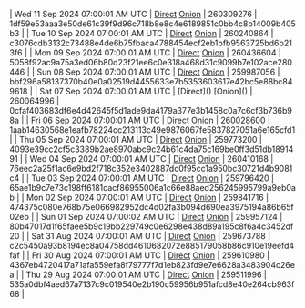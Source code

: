 | Wed 11 Sep 2024 07:00:01 AM UTC | [Direct](https://oshi.at/bcPG) [Onion](http://5ety7tpkim5me6eszuwcje7bmy25pbtrjtue7zkqqgziljwqy3rrikqd.onion/bcPG) | 260309276 | 1df59e53aaa3e50de61c39f9d96c718b8e8c4e6189851c0bb4c8b14009b405b3 | 
| Tue 10 Sep 2024 07:00:01 AM UTC | [Direct](<html>) [Onion]() | 260240864 | c3076cdb3132c73488e4de6b75fbaca4788454ecf2eb1bfb9563725bd6b213f6 | 
| Mon 09 Sep 2024 07:00:01 AM UTC | [Direct](<html>) [Onion]() | 260436604 | 5058f92ac9a75a3ed06b80d23f21ee6c0e318a468d31c9099b7e102ace280446 | 
| Sun 08 Sep 2024 07:00:01 AM UTC | [Direct](<html>) [Onion]() | 259987056 | bbf296a58137370b40e0a02519d4455633e7b5353603617e42bc5e88bc849618 | 
| Sat 07 Sep 2024 07:00:01 AM UTC | [Direct](</body></html>) [Onion](</body></html>) | 260064996 | 0cfaf403683df6e4d42645f5d1ade9da4179a377e3b1458c0a7c6cf3b736b98a | 
| Fri 06 Sep 2024 07:00:01 AM UTC | [Direct](https://oshi.at/PDjn) [Onion](http://5ety7tpkim5me6eszuwcje7bmy25pbtrjtue7zkqqgziljwqy3rrikqd.onion/PDjn) | 260028600 | 1aab14630568e1eafb78224cc213113c49e9876067fe5837827051a6e165cfd1 | 
| Thu 05 Sep 2024 07:00:01 AM UTC | [Direct](https://oshi.at/kKRz) [Onion](http://5ety7tpkim5me6eszuwcje7bmy25pbtrjtue7zkqqgziljwqy3rrikqd.onion/kKRz) | 259773200 | 4093e39cc2cf5c3389b2ae8970abc9c24b61c4da75c169be0ff3d51db1891491 | 
| Wed 04 Sep 2024 07:00:01 AM UTC | [Direct](https://oshi.at/nKjb) [Onion](http://5ety7tpkim5me6eszuwcje7bmy25pbtrjtue7zkqqgziljwqy3rrikqd.onion/nKjb) | 260410168 | 76eec2a25f1ac6e9bd2f718c352e3402887dc0f95cc1a950bc30721d4b9081c4 | 
| Tue 03 Sep 2024 07:00:01 AM UTC | [Direct](<html>) [Onion]() | 259796420 | 65ae1b9c7e73c198ff6181cacf86955006a1c66e88aed256245995799a9eb0ab | 
| Mon 02 Sep 2024 07:00:01 AM UTC | [Direct](<html>) [Onion]() | 259841716 | 474375c080e768b75e066982952dc4d02fa3b094d690ea3975194a86b65f02eb | 
| Sun 01 Sep 2024 07:00:02 AM UTC | [Direct](https://oshi.at/EKHe) [Onion](http://5ety7tpkim5me6eszuwcje7bmy25pbtrjtue7zkqqgziljwqy3rrikqd.onion/EKHe) | 259957124 | 80b47017d1f65faee5b9c19bb229749c0e6298e438d89a195c8f6a4c3452df20 | 
| Sat 31 Aug 2024 07:00:01 AM UTC | [Direct](https://oshi.at/PXLg) [Onion](http://5ety7tpkim5me6eszuwcje7bmy25pbtrjtue7zkqqgziljwqy3rrikqd.onion/PXLg) | 259673788 | c2c5450a93b8194ec8a04758dd4610682072e885179058b86c910e19eefd4faf | 
| Fri 30 Aug 2024 07:00:01 AM UTC | [Direct](https://oshi.at/EQQa) [Onion](http://5ety7tpkim5me6eszuwcje7bmy25pbtrjtue7zkqqgziljwqy3rrikqd.onion/EQQa) | 259610980 | 4367eb4720417a71afa559efa8f79777f7d1eb823fd9e7e6628a3483904c26ea | 
| Thu 29 Aug 2024 07:00:01 AM UTC | [Direct](https://oshi.at/UFhx) [Onion](http://5ety7tpkim5me6eszuwcje7bmy25pbtrjtue7zkqqgziljwqy3rrikqd.onion/UFhx) | 259511996 | 535a0dbf4aed67a7137c9c019540e2b190c59956b951afcd8e40e264cb963f68 | 
